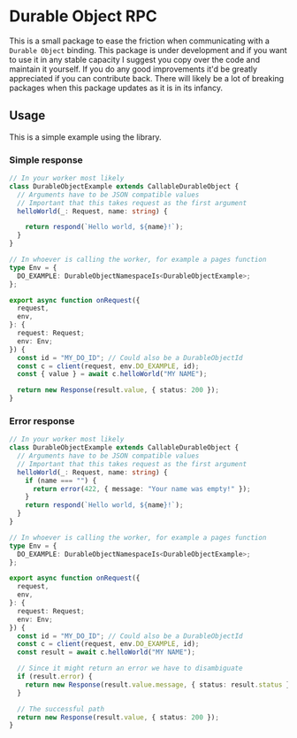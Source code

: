 # Durable Object RPC
This is a small package to ease the friction when communicating with a `Durable Object` binding. This package is under development and if you want to use it in any stable capacity I suggest you copy over the code and maintain it yourself. If you do any good improvements it'd be greatly appreciated if you can contribute back. There will likely be a lot of breaking packages when this package updates as it is in its infancy.

## Usage
This is a simple example using the library.

### Simple response
```ts
// In your worker most likely
class DurableObjectExample extends CallableDurableObject {
  // Arguments have to be JSON compatible values
  // Important that this takes request as the first argument
  helloWorld(_: Request, name: string) { 

    return respond(`Hello world, ${name}!`);
  }
}

// In whoever is calling the worker, for example a pages function
type Env = {
  DO_EXAMPLE: DurableObjectNamespaceIs<DurableObjectExample>;
};

export async function onRequest({
  request,
  env,
}: {
  request: Request;
  env: Env;
}) {
  const id = "MY_DO_ID"; // Could also be a DurableObjectId
  const c = client(request, env.DO_EXAMPLE, id);
  const { value } = await c.helloWorld("MY NAME");

  return new Response(result.value, { status: 200 });
}
```

### Error response
```ts
// In your worker most likely
class DurableObjectExample extends CallableDurableObject {
  // Arguments have to be JSON compatible values
  // Important that this takes request as the first argument
  helloWorld(_: Request, name: string) {
    if (name === "") {
      return error(422, { message: "Your name was empty!" });
    }
    return respond(`Hello world, ${name}!`);
  }
}

// In whoever is calling the worker, for example a pages function
type Env = {
  DO_EXAMPLE: DurableObjectNamespaceIs<DurableObjectExample>;
};

export async function onRequest({
  request,
  env,
}: {
  request: Request;
  env: Env;
}) {
  const id = "MY_DO_ID"; // Could also be a DurableObjectId
  const c = client(request, env.DO_EXAMPLE, id);
  const result = await c.helloWorld("MY NAME");

  // Since it might return an error we have to disambiguate
  if (result.error) {
    return new Response(result.value.message, { status: result.status });
  }

  // The successful path
  return new Response(result.value, { status: 200 });
}
```